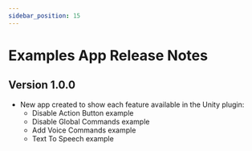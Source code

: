 ```yaml
---
sidebar_position: 15
---
```


# Examples App Release Notes

## Version 1.0.0

- New app created to show each feature available in the Unity plugin:
  - Disable Action Button example
  - Disable Global Commands example
  - Add Voice Commands example
  - Text To Speech example
